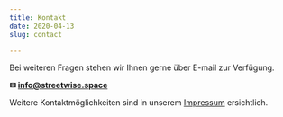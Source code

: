 ```yaml
---
title: Kontakt
date: 2020-04-13
slug: contact

---
```


Bei weiteren Fragen stehen wir Ihnen gerne über E-mail zur Verfügung.

**✉ [info@streetwise.space](mailto:info@streetwise.space)**

Weitere Kontaktmöglichkeiten sind in unserem [Impressum](impressum) ersichtlich.
